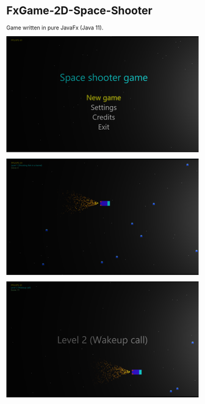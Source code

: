 # FxGame-2D-Space-Shooter
Game written in pure JavaFx (Java 11).


![](images/FxShooter%20Title%20Screen.PNG)

![](images/Level1.PNG)

![](images/Level2.PNG)